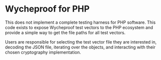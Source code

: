 # Wycheproof for PHP

This does not implement a complete testing harness for PHP software.
This code exists to expose Wycheproof test vectors to the PHP ecosystem and 
provide a simple way to get the file paths for all test vectors.

Users are responsible for selecting the test vector file they are interested in,
decoding the JSON file, iterating over the objects, and interacting with their
chosen cryptography implementation.
